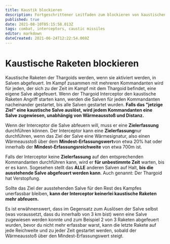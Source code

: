```yaml
---
title: Kaustik blockieren
description: Fortgeschrittener Leitfaden zum blockieren von kaustischen Raketen
published: true
date: 2021-08-10T05:15:58.013Z
tags: combat, interceptors, caustic missiles
editor: markdown
dateCreated: 2021-06-24T12:22:54.069Z
---
```


# Kaustische Raketen blockieren
Kaustische Raketen der Thargoids werden, wenn sie aktiviert werden, in Salven abgefeuert. Im Kampf zusammen mit mehreren Kommandanten wird für jeden, der sich zu der Zeit im Kampf mit dem Thargoid befindet, eine eigene Salve abgefeuert. Wenn der Thargoid Interceptor den kaustische Raketen Angriff starten kann, werden die Salven für jeden Kommandanten nacheinander gestartet, bis alle Salven gestartet wurden. **Falls das "jetzige Ziel" eine kaustische Salve auslöst, wird jedem Kommandanten eine Salve zugewiesen, unabhängig von Wärmeausstoß und Distanz.**

Wenn der Interceptor die Salve abfeuern will, muss er eine **Zielerfassung** durchführen können. Der Interceptor kann eine **Zielerfassung**nur durchführen, wenn das Ziel der Salve eine Wärmesignatur, also einen Wärmeausstoß über dem **Mindest-Erfassungswert**von etwa 20% hat oder innerhalb der **Mindest-Erfassungsreichweite** von etwa 700m ist.

Falls der Interceptor keine **Zielerfassung** auf den entsprechenden Kommandanten durchführen kann, wird er **für unbestimmte Zeit** warten, bis er es kann. Sogesehen stellt das **ALLE** anderen Salven auf Halt, **bis die ausstehende Salve abgefeuert werden kann**. Auch genannt: Der Thargoid hat Verstopfung.

Sollte das Ziel der ausstehenden Salve für den Rest des Kampfes unerfassbar bleiben, **kann der Interceptor keinerlei kaustische Raketen mehr abfeuern.**

Es ist erwähnenswert, dass im Gegensatz zum Auslösen der Salve selbst (was voraussetzt, dass du innerhalb von 3 km bist) wenn eine Salve zugewiesen werden konnte und zum Beispiel 2 von 3 Raketen abgefeuert wurden, bevor du nicht mehr erfassbar warst, kann die letzte Rakete auf jede Reichweite und zu jeder Zeit gestartet werden, sobald der Wärmeausstoß über den Mindest-Erfassungswert steigt.